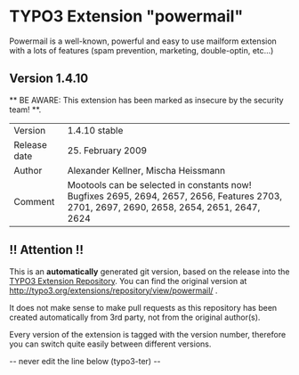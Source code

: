 # TYPO3 Extension "powermail"
Powermail is a well-known, powerful and easy to use mailform extension with a lots of features (spam prevention, marketing, double-optin, etc...)

## Version 1.4.10
** BE AWARE: This extension has been marked as insecure by the security team! **.



<table>
	<tr><td>Version</td><td>1.4.10 stable</td></tr>
	<tr><td>Release date</td><td>25. February 2009</td></tr>
	<tr><td>Author</td><td>Alexander Kellner, Mischa Heissmann</td></tr>
	<tr><td>Comment</td><td>Mootools can be selected in constants now! Bugfixes 2695, 2694, 2657, 2656, Features 2703, 2701, 2697, 2690, 2658, 2654, 2651, 2647, 2624</td></tr>
</table>

## !! Attention !!
This is an **automatically** generated git version, based on the release into the [TYPO3 Extension Repository](http://www.typo3.org/extensions/).
You can find the original version at http://typo3.org/extensions/repository/view/powermail/ .

It does not make sense to make pull requests as this repository has been created automatically from 3rd party, not from the original author(s).

Every version of the extension is tagged with the version number, therefore you can switch quite easily between different versions.


-- never edit the line below (typo3-ter) --